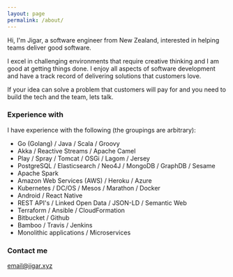 ```yaml
---
layout: page
permalink: /about/
---
```


Hi, I'm Jigar, a software engineer from New Zealand, interested in helping teams deliver good software.

I excel in challenging environments that require creative thinking and I am good at getting things done. I enjoy all 
aspects of software development and have a track record of delivering solutions that customers love.  

If your idea can solve a problem that customers will pay for and you need to build the tech and the team, lets talk.

### Experience with

I have experience with the following (the groupings are arbitrary):
- Go (Golang) / Java / Scala / Groovy
- Akka / Reactive Streams / Apache Camel
- Play / Spray / Tomcat / OSGi / Lagom / Jersey
- PostgreSQL / Elasticsearch / Neo4J / MongoDB / GraphDB / Sesame
- Apache Spark
- Amazon Web Services (AWS) / Heroku / Azure
- Kubernetes / DC/OS / Mesos / Marathon / Docker
- Android / React Native
- REST API's / Linked Open Data / JSON-LD / Semantic Web
- Terraform / Ansible / CloudFormation
- Bitbucket / Github
- Bamboo / Travis / Jenkins
- Monolithic applications / Microservices 

### Contact me

[email@jigar.xyz](mailto:email@jigar.xyz)
